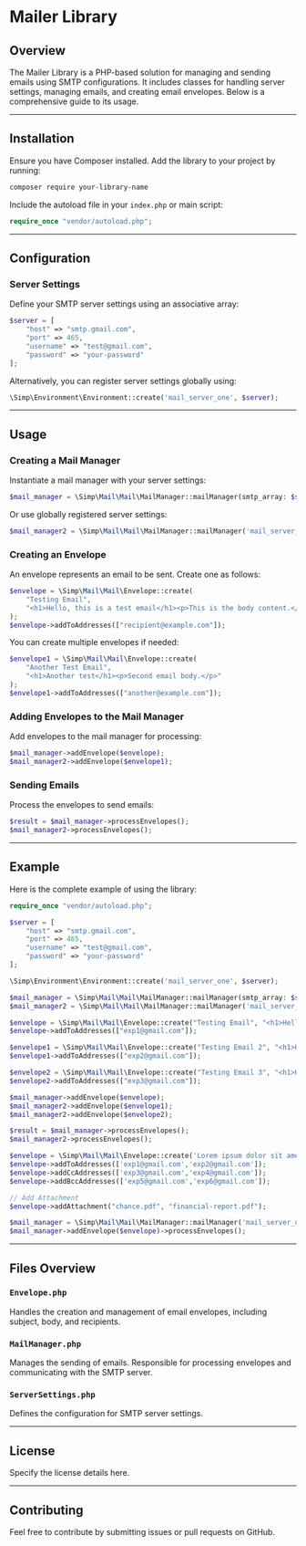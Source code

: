 # Mailer Library

## Overview
The Mailer Library is a PHP-based solution for managing and sending emails using SMTP configurations. It includes classes for handling server settings, managing emails, and creating email envelopes. Below is a comprehensive guide to its usage.

---

## Installation

Ensure you have Composer installed. Add the library to your project by running:

```bash
composer require your-library-name
```

Include the autoload file in your `index.php` or main script:

```php
require_once "vendor/autoload.php";
```

---

## Configuration

### Server Settings
Define your SMTP server settings using an associative array:

```php
$server = [
    "host" => "smtp.gmail.com",
    "port" => 465,
    "username" => "test@gmail.com",
    "password" => "your-password"
];
```

Alternatively, you can register server settings globally using:

```php
\Simp\Environment\Environment::create('mail_server_one', $server);
```

---

## Usage

### Creating a Mail Manager
Instantiate a mail manager with your server settings:

```php
$mail_manager = \Simp\Mail\Mail\MailManager::mailManager(smtp_array: $server);
```

Or use globally registered server settings:

```php
$mail_manager2 = \Simp\Mail\Mail\MailManager::mailManager('mail_server_one');
```

### Creating an Envelope
An envelope represents an email to be sent. Create one as follows:

```php
$envelope = \Simp\Mail\Mail\Envelope::create(
    "Testing Email",
    "<h1>Hello, this is a test email</h1><p>This is the body content.</p>"
);
$envelope->addToAddresses(["recipient@example.com"]);
```

You can create multiple envelopes if needed:

```php
$envelope1 = \Simp\Mail\Mail\Envelope::create(
    "Another Test Email",
    "<h1>Another test</h1><p>Second email body.</p>"
);
$envelope1->addToAddresses(["another@example.com"]);
```

### Adding Envelopes to the Mail Manager
Add envelopes to the mail manager for processing:

```php
$mail_manager->addEnvelope($envelope);
$mail_manager2->addEnvelope($envelope1);
```

### Sending Emails
Process the envelopes to send emails:

```php
$result = $mail_manager->processEnvelopes();
$mail_manager2->processEnvelopes();
```

---

## Example
Here is the complete example of using the library:

```php
require_once "vendor/autoload.php";

$server = [
    "host" => "smtp.gmail.com",
    "port" => 465,
    "username" => "test@gmail.com",
    "password" => "your-password"
];

\Simp\Environment\Environment::create('mail_server_one', $server);

$mail_manager = \Simp\Mail\Mail\MailManager::mailManager(smtp_array: $server);
$mail_manager2 = \Simp\Mail\Mail\MailManager::mailManager('mail_server_one');

$envelope = \Simp\Mail\Mail\Envelope::create("Testing Email", "<h1>Hello this is a test email</h1><p>ok let see the paragraph</p>");
$envelope->addToAddresses(["exp1@gmail.com"]);

$envelope1 = \Simp\Mail\Mail\Envelope::create("Testing Email 2", "<h1>Hello this is a test email</h1><p>ok let see the paragraph</p>");
$envelope1->addToAddresses(["exp2@gmail.com"]);

$envelope2 = \Simp\Mail\Mail\Envelope::create("Testing Email 3", "<h1>Hello this is a test email</h1><p>ok let see the paragraph</p>");
$envelope2->addToAddresses(["exp3@gmail.com"]);

$mail_manager->addEnvelope($envelope);
$mail_manager2->addEnvelope($envelope1);
$mail_manager2->addEnvelope($envelope2);

$result = $mail_manager->processEnvelopes();
$mail_manager2->processEnvelopes();

$envelope = \Simp\Mail\Mail\Envelope::create('Lorem ipsum dolor sit amet ', 'Lorem ipsum dolor sit amet consectetur');
$envelope->addToAddresses(['exp1@gmail.com','exp2@gmail.com']);
$envelope->addCcAddresses(['exp3@gmail.com','exp4@gmail.com']);
$envelope->addBccAddresses(['exp5@gmail.com','exp6@gmail.com']);

// Add Attachment
$envelope->addAttachment("chance.pdf", "financial-report.pdf");

$mail_manager = \Simp\Mail\Mail\MailManager::mailManager('mail_server_one');
$mail_manager->addEnvelope($envelope)->processEnvelopes();
```

---

## Files Overview

### `Envelope.php`
Handles the creation and management of email envelopes, including subject, body, and recipients.

### `MailManager.php`
Manages the sending of emails. Responsible for processing envelopes and communicating with the SMTP server.

### `ServerSettings.php`
Defines the configuration for SMTP server settings.

---

## License

Specify the license details here.

---

## Contributing

Feel free to contribute by submitting issues or pull requests on GitHub.

